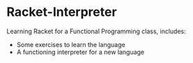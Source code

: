 # Racket-Interpreter
Learning Racket for a Functional Programming class, includes:

- Some exercises to learn the language
- A functioning interpreter for a new language
